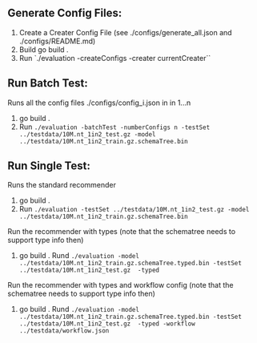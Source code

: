 ## Generate Config Files:
1) Create a Creater Config File (see ./configs/generate_all.json and ./configs/README.md)
2) Build go build . 
3) Run `./evaluation -createConfigs -creater currentCreater``

## Run Batch Test:
Runs all the config files ./configs/config_i.json in in 1...n
1) go build .
2) Run ` ./evaluation -batchTest -numberConfigs n -testSet ../testdata/10M.nt_1in2_test.gz -model ../testdata/10M.nt_1in2_train.gz.schemaTree.bin `

## Run Single Test: 
Runs the standard recommender
1) go build .
2) Run `./evaluation -testSet ../testdata/10M.nt_1in2_test.gz -model ../testdata/10M.nt_1in2_train.gz.schemaTree.bin`

Run the recommender with types (note that the schematree needs to support type info  then)
1) go build . 
Rund `./evaluation -model ../testdata/10M.nt_1in2_train.gz.schemaTree.typed.bin -testSet ../testdata/10M.nt_1in2_test.gz  -typed`

Run the recommender with types and workflow config (note that the schematree needs to support type info  then)
1) go build . 
Rund `./evaluation -model ../testdata/10M.nt_1in2_train.gz.schemaTree.typed.bin -testSet ../testdata/10M.nt_1in2_test.gz  -typed -workflow ../testdata/workflow.json`